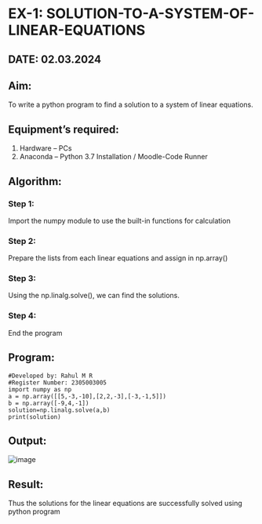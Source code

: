 # EX-1: SOLUTION-TO-A-SYSTEM-OF-LINEAR-EQUATIONS
## DATE: 02.03.2024
## Aim:
To write a python program to find a solution to a system of linear equations.
## Equipment’s required:
1. 	Hardware – PCs
2. 	Anaconda – Python 3.7 Installation / Moodle-Code Runner
## Algorithm:
### Step 1: 
Import the numpy module to use the built-in functions for calculation
### Step 2: 
Prepare the lists from each linear equations and assign in np.array()
### Step 3: 
Using the np.linalg.solve(), we can find the solutions.
### Step 4: 
End the program
## Program:
```
#Developed by: Rahul M R
#Register Number: 2305003005
import numpy as np
a = np.array([[5,-3,-10],[2,2,-3],[-3,-1,5]])
b = np.array([-9,4,-1])
solution=np.linalg.solve(a,b)
print(solution)
```

## Output:
![image](https://github.com/RahulM2005R/-SOLUTION-TO-A-SYSTEM-OF-LINEAR-EQUATIONS/assets/166299886/42142ac9-63ab-45c9-ac13-4fe23d292065)

## Result: 
Thus the solutions for the linear equations are successfully solved using python program

